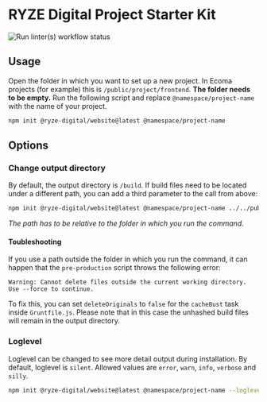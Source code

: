 # RYZE Digital Project Starter Kit

![Run linter(s) workflow status](https://github.com/ryze-digital/create-website/actions/workflows/run-lint.yml/badge.svg)

## Usage

Open the folder in which you want to set up a new project. In Ecoma projects (for example) this is
`/public/project/frontend`. **The folder needs to be empty.** Run the following script and replace
`@namespace/project-name` with the name of your project.

```sh
npm init @ryze-digital/website@latest @namespace/project-name
```

## Options

### Change output directory

By default, the output directory is `/build`. If build files need to be located under a different path, you can add  a
third parameter to the call from above:

```sh
npm init @ryze-digital/website@latest @namespace/project-name ../../public/dist
```

_The path has to be relative to the folder in which you run the command._

#### Toubleshooting

If you use a path outside the folder in which you run the command, it can happen that the `pre-production` script throws
the following error:

`Warning: Cannot delete files outside the current working directory. Use --force to continue.`

To fix this, you can set `deleteOriginals` to `false` for the `cacheBust` task inside `Gruntfile.js`. Please note that
in this case the unhashed build files will remain in the output directory.

### Loglevel

Loglevel can be changed to see more detail output during installation. By default, loglevel is `silent`. Allowed values
are `error`, `warn`, `info`, `verbose` and `silly`.

```sh
npm init @ryze-digital/website@latest @namespace/project-name --loglevel error
```

